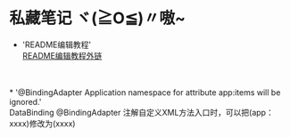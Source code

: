 私藏笔记  ヾ(≧O≦)〃嗷~
=
* 'README编辑教程'</br>
[README编辑教程外链](https://blog.csdn.net/luofeixiongsix/article/details/80841575 "教程外链")
</br>
</br>
* '@BindingAdapter  Application namespace for attribute app:items will be ignored.'</br>
DataBinding @BindingAdapter  注解自定义XML方法入口时，可以把(app：xxxx)修改为(xxxx)
</br>
</br>



